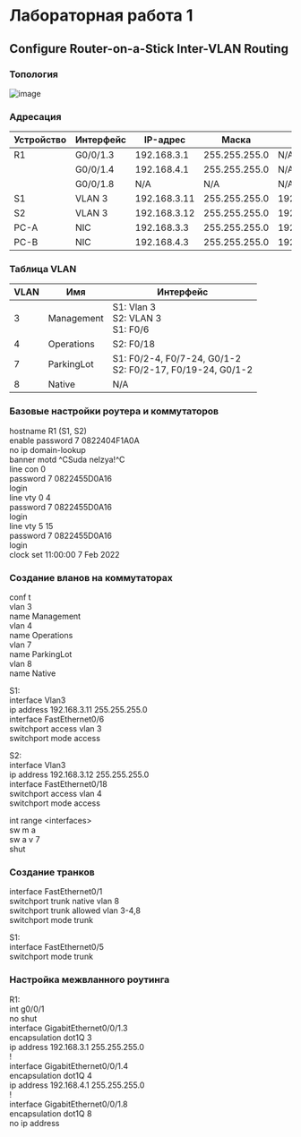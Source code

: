 # Лабораторная работа 1

## Configure Router-on-a-Stick Inter-VLAN Routing

### Топология

![image](https://user-images.githubusercontent.com/99170470/152750516-5a3fd07b-a1ab-46e2-9d8f-686837fbbc63.png)

### Адресация

|Устройство|Интерфейс|IP-адрес|Маска|Шлюз|
|-|-|-|-|-|
|R1|G0/0/1.3|192.168.3.1|255.255.255.0|N/A|
||G0/0/1.4|192.168.4.1|255.255.255.0|N/A|
||G0/0/1.8|N/A|N/A|N/A|
|S1|VLAN 3|192.168.3.11|255.255.255.0|192.168.3.1|
|S2|VLAN 3|192.168.3.12|255.255.255.0|192.168.3.1|
|PC-A|NIC|192.168.3.3|255.255.255.0|192.168.3.1|
|PC-B|NIC|192.168.4.3|255.255.255.0|192.168.4.1|

### Таблица VLAN

|VLAN|Имя|Интерфейс|
|-|-|-|
|3|Management|S1: Vlan 3<br />S2: VLAN 3<br />S1: F0/6|
|4|Operations|S2: F0/18|
|7|ParkingLot|S1: F0/2-4, F0/7-24, G0/1-2<br />S2: F0/2-17, F0/19-24, G0/1-2|
|8|Native|N/A|

### Базовые настройки роутера и коммутаторов

  hostname R1 (S1, S2)<br />
  enable password 7 0822404F1A0A<br />
  no ip domain-lookup<br />
  banner motd ^CSuda nelzya!^C<br />
  line con 0<br />
  password 7 0822455D0A16<br />
  login<br />
  line vty 0 4<br />
  password 7 0822455D0A16<br />
  login<br />
  line vty 5 15<br />
  password 7 0822455D0A16<br />
  login<br />
  clock set 11:00:00 7 Feb 2022
  
### Создание вланов на коммутаторах

  conf t  
  vlan 3  
  name Management  
  vlan 4  
  name Operations  
  vlan 7  
  name ParkingLot  
  vlan 8  
  name Native  
  
  S1:  
  interface Vlan3  
  ip address 192.168.3.11 255.255.255.0  
  interface FastEthernet0/6  
  switchport access vlan 3  
  switchport mode access  
  
  S2:  
  interface Vlan3  
  ip address 192.168.3.12 255.255.255.0  
  interface FastEthernet0/18  
  switchport access vlan 4  
  switchport mode access  
  
  int range \<interfaces\>  
  sw m a  
  sw a v 7  
  shut  
  
### Создание транков
  interface FastEthernet0/1  
  switchport trunk native vlan 8  
  switchport trunk allowed vlan 3-4,8  
  switchport mode trunk  
  
  S1:  
  interface FastEthernet0/5  
  switchport mode trunk  
  
### Настройка межвланного роутинга
  R1:  
  int g0/0/1  
  no shut  
  interface GigabitEthernet0/0/1.3  
 encapsulation dot1Q 3  
 ip address 192.168.3.1 255.255.255.0  
!  
interface GigabitEthernet0/0/1.4  
 encapsulation dot1Q 4  
 ip address 192.168.4.1 255.255.255.0  
!  
interface GigabitEthernet0/0/1.8  
 encapsulation dot1Q 8  
 no ip address  
